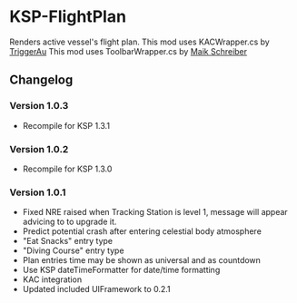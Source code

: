 # KSP-FlightPlan
Renders active vessel's flight plan.
This mod uses KACWrapper.cs by [TriggerAu](https://github.com/TriggerAu)
This mod uses ToolbarWrapper.cs by [Maik Schreiber](https://github.com/blizzy78)

## Changelog
### Version 1.0.3
- Recompile for KSP 1.3.1

### Version 1.0.2
- Recompile for KSP 1.3.0

### Version 1.0.1
- Fixed NRE raised when Tracking Station is level 1, message will appear advicing to to upgrade it.
- Predict potential crash after entering celestial body atmosphere
- "Eat Snacks" entry type
- "Diving Course" entry type
- Plan entries time may be shown as universal and as countdown
- Use KSP dateTimeFormatter for date/time formatting
- KAC integration
- Updated included UIFramework to 0.2.1
